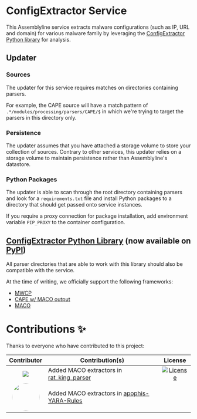 # ConfigExtractor Service

This Assemblyline service extracts malware configurations (such as IP, URL and domain) for various malware family by leveraging the [ConfigExtractor Python library](https://github.com/CybercentreCanada/configextractor-py) for analysis.

## Updater

### Sources

The updater for this service requires matches on directories containing parsers.

For example, the CAPE source will have a match pattern of `.*/modules/processing/parsers/CAPE/$` in which we're trying to target the parsers in this directory only.

### Persistence

The updater assumes that you have attached a storage volume to store your collection of sources. Contrary to other services, this updater relies on a storage volume to maintain persistence rather than Assemblyline's datastore.

### Python Packages

The updater is able to scan through the root directory containing parsers and look for a `requirements.txt` file and install Python packages to a directory that should get passed onto service instances.

If you require a proxy connection for package installation, add environment variable `PIP_PROXY` to the container configuration.

## [ConfigExtractor Python Library](https://github.com/CybercentreCanada/configextractor-py) (now available on [PyPI](https://pypi.org/project/configextractor-py/))

All parser directories that are able to work with this library should also be compatible with the service.

At the time of writing, we officially support the following frameworks:

- [MWCP](https://github.com/dod-cyber-crime-center/DC3-MWCP)
- [CAPE w/ MACO output](https://github.com/kevoreilly/CAPEv2)
- [MACO](https://github.com/CybercentreCanada/Maco)

# Contributions ✨

Thanks to everyone who have contributed to this project:

|                                                                                             Contributor                                                                                              | Contribution(s)                                                                                                                                |                                                                           License                                                                           |
| :--------------------------------------------------------------------------------------------------------------------------------------------------------------------------------------------------: | ---------------------------------------------------------------------------------------------------------------------------------------------- | :---------------------------------------------------------------------------------------------------------------------------------------------------------: |
|              <a href="https://github.com/jeFF0Falltrades"><img src="https://images.weserv.nl/?url=github.com/jeFF0Falltrades.png?v=4&h=75&w=75&fit=cover&mask=circle&maxage=7d"/> </a>               | Added MACO extractors in [rat_king_parser](https://github.com/jeFF0Falltrades/rat_king_parser)  | [![License](https://img.shields.io/github/license/jeFF0Falltrades/rat_king_parser)](https://github.com/jeFF0Falltrades/rat_king_parser/blob/master/LICENSE) |
| <a href="https://github.com/apophis133"><img src="https://images.weserv.nl/?url=github.com/apophis133.png?v=4&h=75&w=75&fit=cover&mask=circle&maxage=7d" style="border-radius: 50%;width: 75px"></a> | Added MACO extractors in [apophis-YARA-Rules](https://github.com/apophis133/apophis-YARA-Rules) |                                                                                                                                                             |
